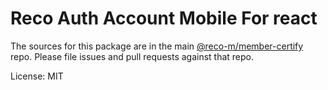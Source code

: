 Reco Auth Account Mobile For react
=======

The sources for this package are in the main [@reco-m/member-certify](http://192.168.1.247/summary/framework%2FRECO8.Mobile.git) repo. Please file issues and pull requests against that repo.

License: MIT
